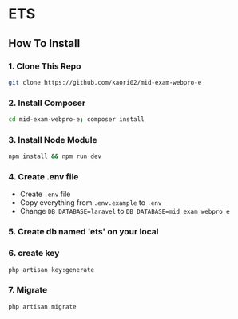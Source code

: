 # ETS

## How To Install

### 1. Clone This Repo

```sh
git clone https://github.com/kaori02/mid-exam-webpro-e
```

### 2. Install Composer

```sh
cd mid-exam-webpro-e; composer install
```

### 3. Install Node Module

```sh
npm install && npm run dev
```

### 4. Create .env file

- Create `.env` file
- Copy everything from `.env.example` to `.env`
- Change `DB_DATABASE=laravel` to `DB_DATABASE=mid_exam_webpro_e`

### 5. Create db named 'ets' on your local

### 6. create key

```sh
php artisan key:generate
```

### 7. Migrate

```sh
php artisan migrate
```
